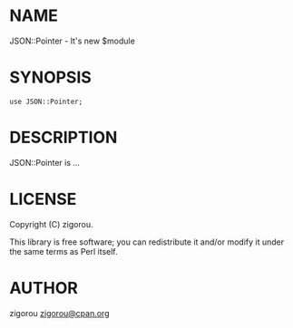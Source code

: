 # NAME

JSON::Pointer - It's new $module

# SYNOPSIS

    use JSON::Pointer;

# DESCRIPTION

JSON::Pointer is ...

# LICENSE

Copyright (C) zigorou.

This library is free software; you can redistribute it and/or modify
it under the same terms as Perl itself.

# AUTHOR

zigorou <zigorou@cpan.org>
